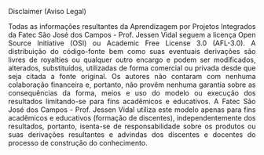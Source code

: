 Disclaimer (Aviso Legal)

<p align="justify">
Todas as informações resultantes da Aprendizagem por Projetos Integrados da Fatec São José dos Campos - Prof. Jessen Vidal seguem a licença Open Source Initiative (OSI) ou Academic Free License 3.0 (AFL-3.0).
A distribuição do código-fonte bem como suas eventuais derivações são livres de royalties ou qualquer outro encargo e podem ser modificados, alterados, substituídos, utilizadas de forma comercial ou privada desde que seja citada a fonte original. Os autores não contaram com nenhuma colaboração financeira e, portanto, não provêm nenhuma garantia sobre as consequências da forma, meios e uso do modelo ou execução dos resultados limitando-se para fins acadêmicos e educativos.
A Fatec São José dos Campos - Prof. Jessen Vidal utiliza este modelo apenas para fins acadêmicos e educativos (formação de discentes), independentemente dos resultados, portanto, isenta-se de responsabilidade sobre os produtos ou suas derivações resultantes e advindas dos discentes e docentes do processo de construção do conhecimento.
</p>
